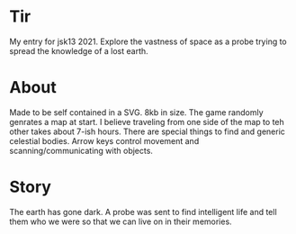 # Tir
My entry for jsk13 2021. Explore the vastness of space as a probe trying to spread the knowledge of a lost earth.

# About
Made to be self contained in a SVG. 8kb in size. The game randomly genrates a map at start. I believe traveling from one side of the map to teh other takes about 7-ish hours. There are special things to find and generic celestial bodies. Arrow keys control movement and scanning/communicating with objects.

# Story
The earth has gone dark. A probe was sent to find intelligent life and tell them who we were so that we can live on in their memories.
